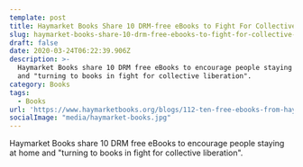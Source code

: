 ```yaml
---
template: post
title: Haymarket Books Share 10 DRM-free eBooks to Fight For Collective Liberation
slug: haymarket-books-share-10-drm-free-ebooks-to-fight-for-collective-liberation
draft: false
date: 2020-03-24T06:22:39.906Z
description: >-
  Haymarket Books share 10 DRM free eBooks to encourage people staying at home
  and "turning to books in fight for collective liberation".
category: Books
tags:
  - Books
url: 'https://www.haymarketbooks.org/blogs/112-ten-free-ebooks-from-haymarket-books'
socialImage: "media/haymarket-books.jpg"
---
```

Haymarket Books share 10 DRM free eBooks to encourage people staying at home and "turning to books in fight for collective liberation".